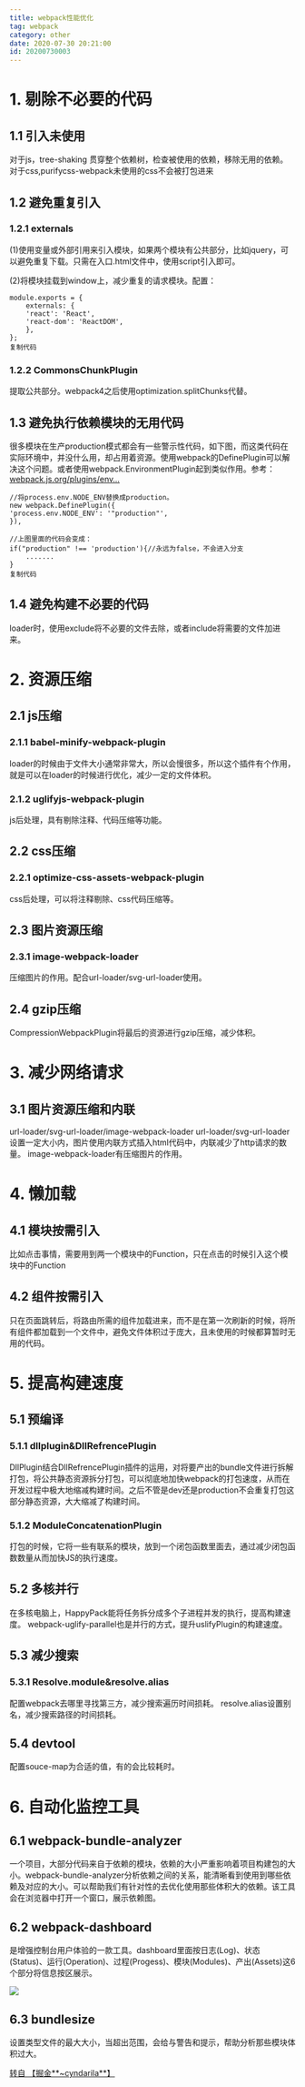 ```yaml
---
title: webpack性能优化
tag: webpack
category: other
date: 2020-07-30 20:21:00
id: 20200730003
---
```



# 1\. 剔除不必要的代码

## 1.1 引入未使用

对于js，tree-shaking 贯穿整个依赖树，检查被使用的依赖，移除无用的依赖。 对于css,purifycss-webpack未使用的css不会被打包进来

## 1.2 避免重复引入

### 1.2.1 externals

\(1\)使用变量或外部引用来引入模块，如果两个模块有公共部分，比如jquery，可以避免重复下载。只需在入口.html文件中，使用script引入即可。

\(2\)将模块挂载到window上，减少重复的请求模块。配置：

```
module.exports = {
	externals: {
	'react': 'React',
	'react-dom': 'ReactDOM',
	},
};
复制代码
```

### 1.2.2 CommonsChunkPlugin

提取公共部分。webpack4之后使用optimization.splitChunks代替。

## 1.3 避免执行依赖模块的无用代码

很多模块在生产production模式都会有一些警示性代码，如下图，而这类代码在实际环境中，并没什么用，却占用着资源。使用webpack的DefinePlugin可以解决这个问题。或者使用webpack.EnvironmentPlugin起到类似作用。参考：[webpack.js.org/plugins/env…](https://webpack.js.org/plugins/environment-plugin/)

```
//将process.env.NODE_ENV替换成production。
new webpack.DefinePlugin({
'process.env.NODE_ENV': '"production"',
}),

//上图里面的代码会变成：
if("production" !== 'production'){//永远为false，不会进入分支
    .......
}
复制代码
```

## 1.4 避免构建不必要的代码

loader时，使用exclude将不必要的文件去除，或者include将需要的文件加进来。

# 2\. 资源压缩

## 2.1 js压缩

### 2.1.1 babel-minify-webpack-plugin

loader的时候由于文件大小通常非常大，所以会慢很多，所以这个插件有个作用，就是可以在loader的时候进行优化，减少一定的文件体积。

### 2.1.2 uglifyjs-webpack-plugin

js后处理，具有剔除注释、代码压缩等功能。

## 2.2 css压缩

### 2.2.1 optimize-css-assets-webpack-plugin

css后处理，可以将注释剔除、css代码压缩等。

## 2.3 图片资源压缩

### 2.3.1 image-webpack-loader

压缩图片的作用。配合url-loader/svg-url-loader使用。

## 2.4 gzip压缩

CompressionWebpackPlugin将最后的资源进行gzip压缩，减少体积。

# 3\. 减少网络请求

## 3.1 图片资源压缩和内联

url-loader/svg-url-loader/image-webpack-loader url-loader/svg-url-loader设置一定大小内，图片使用内联方式插入html代码中，内联减少了http请求的数量。 image-webpack-loader有压缩图片的作用。

# 4\. 懒加载

## 4.1 模块按需引入

比如点击事情，需要用到两一个模块中的Function，只在点击的时候引入这个模块中的Function

## 4.2 组件按需引入

只在页面跳转后，将路由所需的组件加载进来，而不是在第一次刷新的时候，将所有组件都加载到一个文件中，避免文件体积过于庞大，且未使用的时候都算暂时无用的代码。

# 5\. 提高构建速度

## 5.1 预编译

### 5.1.1 dllplugin\&DllRefrencePlugin

DllPlugin结合DllRefrencePlugin插件的运用，对将要产出的bundle文件进行拆解 打包，将公共静态资源拆分打包，可以彻底地加快webpack的打包速度，从而在开发过程中极大地缩减构建时间。之后不管是dev还是production不会重复打包这部分静态资源，大大缩减了构建时间。

### 5.1.2 ModuleConcatenationPlugin

打包的时候，它将一些有联系的模块，放到一个闭包函数里面去，通过减少闭包函数数量从而加快JS的执行速度。

## 5.2 多核并行

在多核电脑上，HappyPack能将任务拆分成多个子进程并发的执行，提高构建速度。 webpack-uglify-parallel也是并行的方式，提升uslifyPlugin的构建速度。

## 5.3 减少搜索

### 5.3.1 Resolve.module\&resolve.alias

配置webpack去哪里寻找第三方，减少搜索遍历时间损耗。 resolve.alias设置别名，减少搜索路径的时间损耗。

## 5.4 devtool

配置souce-map为合适的值，有的会比较耗时。

# 6\. 自动化监控工具

## 6.1 webpack-bundle-analyzer

一个项目，大部分代码来自于依赖的模块，依赖的大小严重影响着项目构建包的大小。webpack-bundle-analyzer分析依赖之间的关系，能清晰看到使用到哪些依赖及对应的大小。可以帮助我们有针对性的去优化使用那些体积大的依赖。该工具会在浏览器中打开一个窗口，展示依赖图。

## 6.2 webpack-dashboard

是增强控制台用户体验的一款工具。dashboard里面按日志\(Log\)、状态\(Status\)、运行\(Operation\)、过程\(Progess\)、模块\(Modules\)、产出\(Assets\)这6个部分将信息按区展示。

![](https://user-gold-cdn.xitu.io/2019/8/12/16c83c50b451875e?imageView2/0/w/1280/h/960/format/webp/ignore-error/1)

## 6.3 bundlesize

设置类型文件的最大大小，当超出范围，会给与警告和提示，帮助分析那些模块体积过大。

[转自 【掘金**~cyndarila**】](https://juejin.im/post/6844903910973374478)